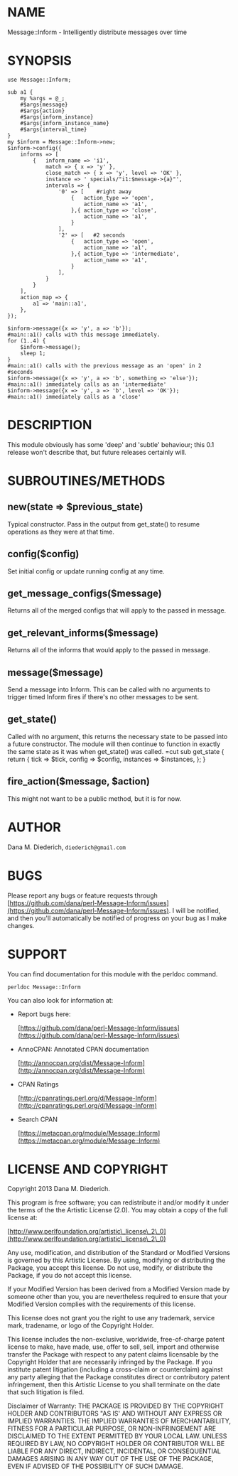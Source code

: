 # NAME

Message::Inform - Intelligently distribute messages over time

# SYNOPSIS

    use Message::Inform;

    sub a1 {
        my %args = @_;
        #$args{message}
        #$args{action}
        #$args{inform_instance}
        #$args{inform_instance_name}
        #$args{interval_time}
    }
    my $inform = Message::Inform->new;
    $inform->config({
        informs => [
            {   inform_name => 'i1',
                match => { x => 'y' },
                close_match => { x => 'y', level => 'OK' },
                instance => ' specials/"i1:$message->{a}"',
                intervals => {
                    '0' => [    #right away
                        {   action_type => 'open',
                            action_name => 'a1',
                        },{ action_type => 'close',
                            action_name => 'a1',
                        }
                    ],
                    '2' => [   #2 seconds
                        {   action_type => 'open',
                            action_name => 'a1',
                        },{ action_type => 'intermediate',
                            action_name => 'a1',
                        }
                    ],
                }
            }
        ],
        action_map => {
            a1 => 'main::a1',
        },
    });

    $inform->message({x => 'y', a => 'b'});
    #main::a1() calls with this message immediately.
    for (1..4) {
        $inform->message();
        sleep 1;
    }
    #main::a1() calls with the previous message as an 'open' in 2
    #seconds
    $inform->message({x => 'y', a => 'b', something => 'else'});
    #main::a1() immediately calls as an 'intermediate'
    $inform->message({x => 'y', a => 'b', level => 'OK'});
    #main::a1() immediately calls as a 'close'

# DESCRIPTION

This module obviously has some 'deep' and 'subtle' behaviour; this
0.1 release won't describe that, but future releases certainly will.

# SUBROUTINES/METHODS

## new(state => $previous\_state)

Typical constructor.  Pass in the output from get\_state() to resume
operations as they were at that time.

## config($config)

Set initial config or update running config at any time.
    

## get\_message\_configs($message)

Returns all of the merged configs that will apply to the passed in
message.

## get\_relevant\_informs($message)

Returns all of the informs that would apply to the passed in message.

## message($message)

Send a message into Inform.  This can be called with no arguments
to trigger timed Inform fires if there's no other messages to be
sent.

## get\_state()

Called with no argument, this returns the necessary state to be passed
into a future constructor.  The module will then continue to function
in exactly the same state as it was when get\_state() was called.
=cut
sub get\_state {
    return {
        tick => $tick,
        config => $config,
        instances => $instances,
    };
}

## fire\_action($message, $action)

This might not want to be a public method, but it is for now.

# AUTHOR

Dana M. Diederich, `diederich@gmail.com`

# BUGS

Please report any bugs or feature requests through [https://github.com/dana/perl-Message-Inform/issues](https://github.com/dana/perl-Message-Inform/issues).  I will be notified, and then you'll
automatically be notified of progress on your bug as I make changes.

# SUPPORT

You can find documentation for this module with the perldoc command.

    perldoc Message::Inform

You can also look for information at:

- Report bugs here:

    [https://github.com/dana/perl-Message-Inform/issues](https://github.com/dana/perl-Message-Inform/issues)

- AnnoCPAN: Annotated CPAN documentation

    [http://annocpan.org/dist/Message-Inform](http://annocpan.org/dist/Message-Inform)

- CPAN Ratings

    [http://cpanratings.perl.org/d/Message-Inform](http://cpanratings.perl.org/d/Message-Inform)

- Search CPAN

    [https://metacpan.org/module/Message::Inform](https://metacpan.org/module/Message::Inform)



# LICENSE AND COPYRIGHT

Copyright 2013 Dana M. Diederich.

This program is free software; you can redistribute it and/or modify it
under the terms of the the Artistic License (2.0). You may obtain a
copy of the full license at:

[http://www.perlfoundation.org/artistic\_license\_2\_0](http://www.perlfoundation.org/artistic\_license\_2\_0)

Any use, modification, and distribution of the Standard or Modified
Versions is governed by this Artistic License. By using, modifying or
distributing the Package, you accept this license. Do not use, modify,
or distribute the Package, if you do not accept this license.

If your Modified Version has been derived from a Modified Version made
by someone other than you, you are nevertheless required to ensure that
your Modified Version complies with the requirements of this license.

This license does not grant you the right to use any trademark, service
mark, tradename, or logo of the Copyright Holder.

This license includes the non-exclusive, worldwide, free-of-charge
patent license to make, have made, use, offer to sell, sell, import and
otherwise transfer the Package with respect to any patent claims
licensable by the Copyright Holder that are necessarily infringed by the
Package. If you institute patent litigation (including a cross-claim or
counterclaim) against any party alleging that the Package constitutes
direct or contributory patent infringement, then this Artistic License
to you shall terminate on the date that such litigation is filed.

Disclaimer of Warranty: THE PACKAGE IS PROVIDED BY THE COPYRIGHT HOLDER
AND CONTRIBUTORS "AS IS' AND WITHOUT ANY EXPRESS OR IMPLIED WARRANTIES.
THE IMPLIED WARRANTIES OF MERCHANTABILITY, FITNESS FOR A PARTICULAR
PURPOSE, OR NON-INFRINGEMENT ARE DISCLAIMED TO THE EXTENT PERMITTED BY
YOUR LOCAL LAW. UNLESS REQUIRED BY LAW, NO COPYRIGHT HOLDER OR
CONTRIBUTOR WILL BE LIABLE FOR ANY DIRECT, INDIRECT, INCIDENTAL, OR
CONSEQUENTIAL DAMAGES ARISING IN ANY WAY OUT OF THE USE OF THE PACKAGE,
EVEN IF ADVISED OF THE POSSIBILITY OF SUCH DAMAGE.


